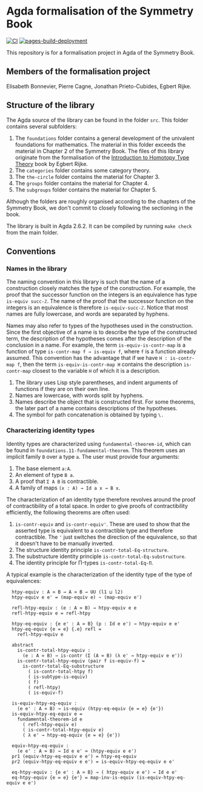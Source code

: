 # Agda formalisation of the Symmetry Book 

[![CI](https://github.com/UniMath/SymmetryBookFormalization/actions/workflows/ci.yaml/badge.svg)](https://github.com/UniMath/SymmetryBookFormalization/actions/workflows/ci.yaml) [![pages-build-deployment](https://github.com/UniMath/SymmetryBookFormalization/actions/workflows/pages/pages-build-deployment/badge.svg)](https://github.com/UniMath/SymmetryBookFormalization/actions/workflows/pages/pages-build-deployment)

This repository is for a formalisation project in Agda of the Symmetry Book.

## Members of the formalisation project 

Elisabeth Bonnevier, Pierre Cagne, Jonathan Prieto-Cubides, Egbert Rijke.

## Structure of the library

The Agda source of the library can be found in the folder `src`. This folder contains several subfolders:
1. The `foundations` folder contains a general development of the univalent foundations for mathematics. The material in this folder exceeds the material in Chapter 2 of the Symmetry Book. The files of this library originate from the formalisation of the [Introduction to Homotopy Type Theory](https://github.com/HoTT-Intro/Agda) book by Egbert Rijke.
2. The `categories` folder contains some category theory.
3. The `the-circle` folder contains the material for Chapter 3.
4. The `groups` folder contains the material for Chapter 4.
5. The `subgroups` folder contains the material for Chapter 5.

Although the folders are roughly organised according to the chapters of the Symmetry Book, we don't commit to closely following the sectioning in the book.

The library is built in Agda 2.6.2. It can be compiled by running `make check` from the main folder.

## Conventions

### Names in the library

The naming convention in this library is such that the name of a construction closely matches the type of the construction. For example, the proof that the successor function on the integers is an equivalence has type `is-equiv succ-ℤ`. The name of the proof that the successor function on the integers is an equivalence is therefore `is-equiv-succ-ℤ`. Notice that most names are fully lowercase, and words are separated by hyphens. 

Names may also refer to types of the hypotheses used in the construction. Since the first objective of a name is to describe the type of the constructed term, the description of the hypotheses comes after the description of the conclusion in a name. For example, the term `is-equiv-is-contr-map` is a function of type `is-contr-map f → is-equiv f`, where `f` is a function already assumed. This convention has the advantage that if we have `H : is-contr-map f`, then the term `is-equiv-is-contr-map H` contains the description `is-contr-map` closest to the variable `H` of which it is a description.

1. The library uses Lisp style parentheses, and indent arguments of functions if they are on their own line.
2. Names are lowercase, with words split by hyphens.
3. Names describe the object that is constructed first. For some theorems, the later part of a name contains descriptions of the hypotheses. 
4. The symbol for path concatenation is obtained by typing `\.`

### Characterizing identity types

Identity types are characterized using `fundamental-theorem-id`, which can be found in `foundations.11-fundamental-theorem`. This theorem uses an implicit family `B` over a type `a`. The user must provide four arguments:

1. The base element `a:A`.
2. An element of type `B a`.
3. A proof that `Σ A B` is contractible.
4. A family of maps `(x : A) → Id a x → B x`.

The characterization of an identity type therefore revolves around the proof of contractibility of a total space. In order to give proofs of contractibility efficiently, the following theorems are often used:

1. `is-contr-equiv` and `is-contr-equiv'`. These are used to show that the asserted type is equivalent to a contractible type and therefore contractible. The `'` just switches the direction of the equivalence, so that it doesn't have to be manually inverted.
2. The structure identity principle `is-contr-total-Eq-structure`.
3. The substructure identity principle `is-contr-total-Eq-substructure`.
4. The identity principle for Π-types `is-contr-total-Eq-Π`.

A typical example is the characterization of the identity type of the type of equivalences:

```
  htpy-equiv : A ≃ B → A ≃ B → UU (l1 ⊔ l2)
  htpy-equiv e e' = (map-equiv e) ~ (map-equiv e')

  refl-htpy-equiv : (e : A ≃ B) → htpy-equiv e e
  refl-htpy-equiv e = refl-htpy

  htpy-eq-equiv : {e e' : A ≃ B} (p : Id e e') → htpy-equiv e e'
  htpy-eq-equiv {e = e} {.e} refl =
    refl-htpy-equiv e

  abstract
    is-contr-total-htpy-equiv :
      (e : A ≃ B) → is-contr (Σ (A ≃ B) (λ e' → htpy-equiv e e'))
    is-contr-total-htpy-equiv (pair f is-equiv-f) =
      is-contr-total-Eq-substructure
        ( is-contr-total-htpy f)
        ( is-subtype-is-equiv)
        ( f)
        ( refl-htpy)
        ( is-equiv-f)

  is-equiv-htpy-eq-equiv :
    (e e' : A ≃ B) → is-equiv (htpy-eq-equiv {e = e} {e'})
  is-equiv-htpy-eq-equiv e =
    fundamental-theorem-id e
      ( refl-htpy-equiv e)
      ( is-contr-total-htpy-equiv e)
      ( λ e' → htpy-eq-equiv {e = e} {e'})

  equiv-htpy-eq-equiv :
    (e e' : A ≃ B) → Id e e' ≃ (htpy-equiv e e')
  pr1 (equiv-htpy-eq-equiv e e') = htpy-eq-equiv
  pr2 (equiv-htpy-eq-equiv e e') = is-equiv-htpy-eq-equiv e e'

  eq-htpy-equiv : {e e' : A ≃ B} → ( htpy-equiv e e') → Id e e'
  eq-htpy-equiv {e = e} {e'} = map-inv-is-equiv (is-equiv-htpy-eq-equiv e e')
```
